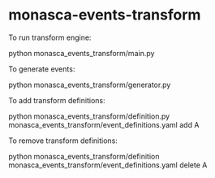 # monasca-events-transform

To run transform engine:

python monasca_events_transform/main.py

To generate events:

python monasca_events_transform/generator.py

To add transform definitions:

python monasca_events_transform/definition.py monasca_events_transform/event_definitions.yaml add A

To remove transform definitions:

python monasca_events_transform/definition monasca_events_transform/event_definitions.yaml delete A
